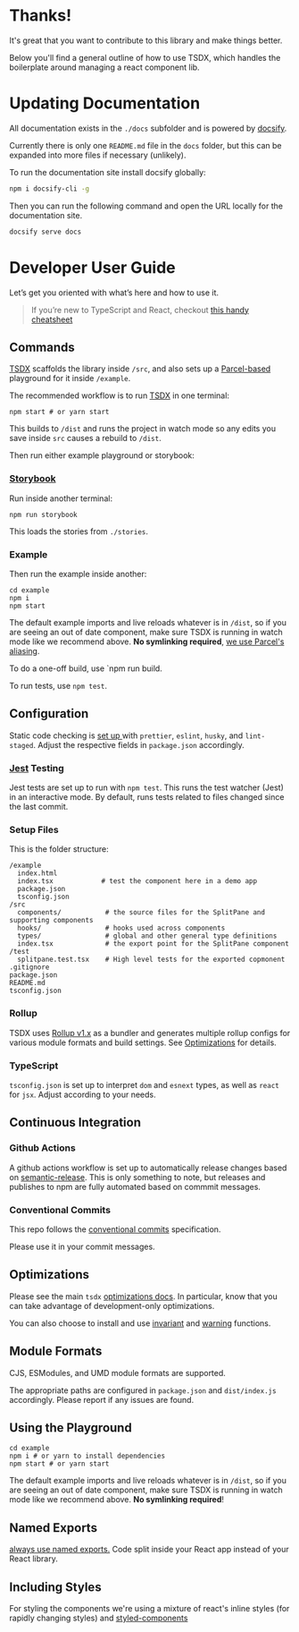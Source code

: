 # Thanks!

It's great that you want to contribute to this library and make things better.

Below you'll find a general outline of how to use TSDX, which handles the boilerplate around managing a react component lib.

# Updating Documentation

All documentation exists in the `./docs` subfolder and is powered by [docsify](https://docsify.js.org/#/quickstart). 

Currently there is only one `README.md` file in the `docs` folder, but this can be expanded into more files if necessary (unlikely).

To run the documentation site install docsify globally: 
```sh
npm i docsify-cli -g
```

Then you can run the following command and open the URL locally for the documentation site. 
```sh
docsify serve docs
```


# Developer User Guide

Let’s get you oriented with what’s here and how to use it.

> If you’re new to TypeScript and React, checkout [this handy cheatsheet](https://github.com/sw-yx/react-typescript-cheatsheet/)

## Commands

[TSDX](https://github.com/jaredpalmer/tsdx) scaffolds the library inside `/src`, and also sets up a [Parcel-based](https://parceljs.org) playground for it inside `/example`.

The recommended workflow is to run [TSDX](https://github.com/jaredpalmer/tsdx) in one terminal:

```
npm start # or yarn start
```

This builds to `/dist` and runs the project in watch mode so any edits you save inside `src` causes a rebuild to `/dist`.

Then run either example playground or storybook:

### [Storybook](https://storybook.js.org/)

Run inside another terminal:

```
npm run storybook
```

This loads the stories from `./stories`.

### Example

Then run the example inside another:

```
cd example
npm i
npm start
```

The default example imports and live reloads whatever is in `/dist`, so if you are seeing an out of date component, make sure TSDX is running in watch mode like we recommend above. **No symlinking required**, [we use Parcel's aliasing](https://github.com/palmerhq/tsdx/pull/88/files).

To do a one-off build, use `npm run build.

To run tests, use `npm test`.

## Configuration

Static code checking is [set up ](https://github.com/palmerhq/tsdx/pull/45/files) with `prettier`, `eslint`, `husky`, and `lint-staged`. Adjust the respective fields in `package.json` accordingly.

### [Jest](https://jestjs.io/) Testing

Jest tests are set up to run with `npm test`. This runs the test watcher (Jest) in an interactive mode. By default, runs tests related to files changed since the last commit.

### Setup Files

This is the folder structure:

```
/example
  index.html
  index.tsx            # test the component here in a demo app
  package.json
  tsconfig.json
/src
  components/           # the source files for the SplitPane and supporting components
  hooks/                # hooks used across components
  types/                # global and other general type definitions
  index.tsx             # the export point for the SplitPane component
/test
  splitpane.test.tsx    # High level tests for the exported copmonent
.gitignore
package.json
README.md 
tsconfig.json
```

### Rollup

TSDX uses [Rollup v1.x](https://rollupjs.org) as a bundler and generates multiple rollup configs for various module formats and build settings. See [Optimizations](#optimizations) for details.

### TypeScript

`tsconfig.json` is set up to interpret `dom` and `esnext` types, as well as `react` for `jsx`. Adjust according to your needs.

## Continuous Integration

### Github Actions
A github actions workflow is set up to automatically release changes based on [semantic-release](https://github.com/semantic-release/semantic-release). This is only something to note, but releases and publishes to npm are fully automated based on commmit messages.

### Conventional Commits

This repo follows the [conventional commits](https://www.conventionalcommits.org/en/v1.0.0/#summary) specification.

Please use it in your commit messages.


## Optimizations

Please see the main `tsdx` [optimizations docs](https://github.com/palmerhq/tsdx#optimizations). In particular, know that you can take advantage of development-only optimizations.

You can also choose to install and use [invariant](https://github.com/palmerhq/tsdx#invariant) and [warning](https://github.com/palmerhq/tsdx#warning) functions.

## Module Formats

CJS, ESModules, and UMD module formats are supported.

The appropriate paths are configured in `package.json` and `dist/index.js` accordingly. Please report if any issues are found.

## Using the Playground

```
cd example
npm i # or yarn to install dependencies
npm start # or yarn start
```

The default example imports and live reloads whatever is in `/dist`, so if you are seeing an out of date component, make sure TSDX is running in watch mode like we recommend above. **No symlinking required**!

## Named Exports

[always use named exports.](https://github.com/palmerhq/typescript#exports) Code split inside your React app instead of your React library.

## Including Styles

For styling the components we're using a mixture of react's inline styles (for rapidly changing styles) and [styled-components](https://styled-components.com/)